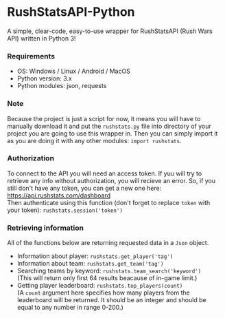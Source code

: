 # RushStatsAPI-Python
A simple, clear-code, easy-to-use wrapper for RushStatsAPI (Rush Wars API) written in Python 3!
### Requirements
- OS: Windows / Linux / Android / MacOS
- Python version: 3.x
- Python modules: json, requests
### Note
Because the project is just a script for now, it means you will have to manually download it and put the ```rushstats.py``` file into directory of your project you are going to use this wrapper in. Then you can simply import it as you are doing it with any other modules: ```import rushstats```.
### Authorization
To connect to the API you will need an access token. If yuu will try to retrieve any info without authorization, you will recieve an error. So, if you still don't have any token, you can get a new one here: https://api.rushstats.com/dashboard <br>
Then authenticate using this function (don't forget to replace ```token``` with your token): ```rushstats.session('token')```
### Retrieving information
All of the functions below are returning requested data in a ```Json``` object.
- Information about player: ```rushstats.get_player('tag')```
- Information about team: ```rushstats.get_team('tag')```
- Searching teams by keyword: ```rushstats.team_search('keyword')``` <br>
(This will return only first 64 results beacause of in-game limit.)
- Getting player leaderboard: ```rushstats.top_players(count)``` <br>
(A ```count``` argument here specifies how many players from the leaderboard will be returned. It should be an integer and should be equal to any number in range 0-200.)
